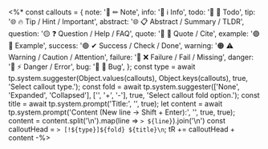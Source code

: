 <%* const callouts = { note: '🔵 ✏ Note', info: '🔵 ℹ Info', todo: '🔵 🔳 Todo', tip: '🌐 🔥 Tip / Hint / Important', abstract: '🌐 📋 Abstract / Summary / TLDR', question: '🟡 ❓ Question / Help / FAQ', quote: '🔘 💬 Quote / Cite', example: '🟣 📑 Example', success: '🟢 ✔ Success / Check / Done', warning: '🟠 ⚠ Warning / Caution / Attention', failure: '🔴 ❌ Failure / Fail / Missing', danger: '🔴 ⚡ Danger / Error', bug: '🔴 🐞 Bug', }; const type = await tp.system.suggester(Object.values(callouts), Object.keys(callouts), true, 'Select callout type.'); const fold = await tp.system.suggester(['None', 'Expanded', 'Collapsed'], ['', '+', '-'], true, 'Select callout fold option.'); const title = await tp.system.prompt('Title:', '', true); let content = await tp.system.prompt('Content (New line -> Shift + Enter):', '', true, true); content = content.split('\n').map(line => `> ${line}`).join('\n') const calloutHead = `> [!${type}]${fold} ${title}\n`; tR += calloutHead + content -%>